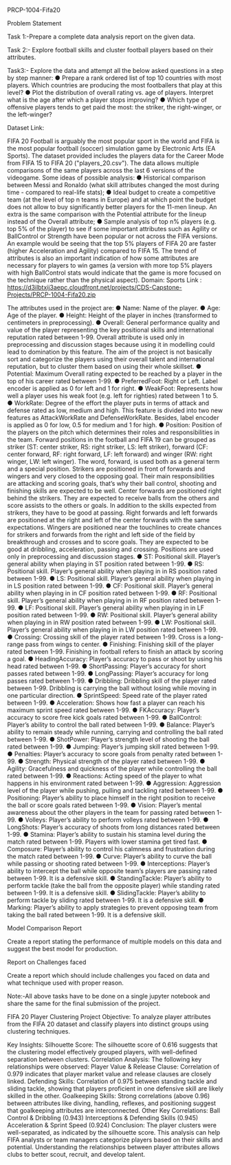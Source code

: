 
PRCP-1004-Fifa20

Problem Statement

Task 1:-Prepare a complete data analysis report on the given data.

Task 2:- Explore football skills and cluster football players based on their attributes.

Task3:- Explore the data and attempt all the below asked questions in a
step by step manner:
     ● Prepare a rank ordered list of top 10 countries with most players. Which countries are producing the most footballers that play at this level?
     ● Plot the distribution of overall rating vs. age of players. Interpret what is the age after which a player stops improving?
     ● Which type of offensive players tends to get paid the most: the striker, the right-winger, or the left-winger? 



Dataset Link:

 FIFA 20 Football is arguably the most popular sport in the world and FIFA is the most popular football (soccer) simulation game by Electronic Arts (EA Sports).
The dataset provided includes the players data for the Career Mode from FIFA 15 to FIFA 20 ("players_20.csv"). The data allows multiple comparisons of the same players across the last 6 versions of the videogame.
Some ideas of possible analysis:
●	Historical comparison between Messi and Ronaldo (what skill attributes changed the most during time - compared to real-life stats);
●	Ideal budget to create a competitive team (at the level of top n teams in Europe) and at which point the budget does not allow to buy significantly better players for the 11-men lineup. An extra is the same comparison with the Potential attribute for the lineup instead of the Overall attribute;
●	Sample analysis of top n% players (e.g. top 5% of the player) to see if some important attributes such as Agility or BallControl or Strength have been popular or not across the FIFA versions. An example would be seeing that the top 5% players of FIFA 20 are faster (higher Acceleration and Agility) compared to FIFA 15. The trend of attributes is also an important indication of how some attributes are necessary for players to win games (a version with more top 5% players with high BallControl stats would indicate that the game is more focused on the technique rather than the physical aspect).
Domain: Sports
Link : https://d3ilbtxij3aepc.cloudfront.net/projects/CDS-Capstone-Projects/PRCP-1004-Fifa20.zip


The attributes used in the project are:
●	Name: Name of the player. 
●	Age: Age of the player.
●	Height: Height of the player in inches (transformed to centimeters in preprocessing).
●	Overall: General performance quality and value of the player representing the key positional skills and international reputation rated between 1-99. Overall attribute is used only in preprocessing and discussion stages because using it in modelling could lead to domination by this feature. The aim of the project is not basically sort and categorize the players using their overall talent and international reputation, but to cluster them based on using their whole skillset.
●	Potential: Maximum Overall rating expected to be reached by a player in the top of his career rated between 1-99.
●	PreferredFoot: Right or Left. Label encoder is applied as 0 for left and 1 for right.
●	WeakFoot: Represents how well a player uses his weak foot (e.g. left for righties) rated between 1 to 5.
●	WorkRate: Degree of the effort the player puts in terms of attack and defense rated as low, medium and high. This feature is divided into two new features as AttackWorkRate and DefenseWorkRate. Besides, label encoder is applied as 0 for low, 0.5 for medium and 1 for high.
●	Position: Position of the players on the pitch which determines their roles and responsibilities in the team. Forward positions in the football and FIFA 19 can be grouped as striker (ST: center striker, RS: right striker, LS: left striker), forward (CF: center forward, RF: right forward, LF: left forward) and winger (RW: right winger, LW: left winger). The word, forward, is used both as a general term and a special position. Strikers are positioned in front of forwards and wingers and very closed to the opposing goal. Their main responsibilities are attacking and scoring goals, that’s why their ball control, shooting and finishing skills are expected to be well. Center forwards are positioned right behind the strikers. They are expected to receive balls from the others and score assists to the others or goals. In addition to the skills expected from strikers, they have to be good at passing. Right forwards and left forwards are positioned at the right and left of the center forwards with the same expectations. Wingers are positioned near the touchlines to create chances for strikers and forwards from the right and left side of the field by breakthrough and crosses and to score goals. They are expected to be good at dribbling, acceleration, passing and crossing. Positions are used only in preprocessing and discussion stages. 
●	ST: Positional skill. Player’s general ability when playing in ST position rated between 1-99.
●	RS: Positional skill. Player’s general ability when playing in in RS position rated between 1-99.
●	LS: Positional skill. Player’s general ability when playing in in LS position rated between 1-99.
●	CF: Positional skill. Player’s general ability when playing in in CF position rated between 1-99.
●	RF: Positional skill. Player’s general ability when playing in in RF position rated between 1-99.
●	LF: Positional skill. Player’s general ability when playing in in LF position rated between 1-99.
●	RW: Positional skill. Player’s general ability when playing in in RW position rated between 1-99.
●	LW: Positional skill. Player’s general ability when playing in in LW position rated between 1-99.
●	Crossing: Crossing skill of the player rated between 1-99. Cross is a long-range pass from wings to center.
●	Finishing: Finishing skill of the player rated between 1-99. Finishing in football refers to finish an attack by scoring a goal.
●	HeadingAccuracy: Player’s accuracy to pass or shoot by using his head rated between 1-99.
●	ShortPassing: Player’s accuracy for short passes rated between 1-99.
●	LongPassing: Player’s accuracy for long passes rated between 1-99.
●	Dribbling: Dribbling skill of the player rated between 1-99. Dribbling is carrying the ball without losing while moving in one particular direction.
●	SprintSpeed: Speed rate of the player rated between 1-99.
●	Acceleration: Shows how fast a player can reach his maximum sprint speed rated between 1-99.
●	FKAccuracy: Player’s accuracy to score free kick goals rated between 1-99.
●	BallControl: Player’s ability to control the ball rated between 1-99.
●	Balance: Player’s ability to remain steady while running, carrying and controlling the ball rated between 1-99.
●	ShotPower: Player’s strength level of shooting the ball rated between 1-99.
●	Jumping: Player’s jumping skill rated between 1-99.
●	Penalties: Player’s accuracy to score goals from penalty rated between 1-99.
●	Strength: Physical strength of the player rated between 1-99.
●	Agility: Gracefulness and quickness of the player while controlling the ball rated between 1-99.
●	Reactions: Acting speed of the player to what happens in his environment rated between 1-99.
●	Aggression: Aggression level of the player while pushing, pulling and tackling rated between 1-99.
●	Positioning: Player’s ability to place himself in the right position to receive the ball or score goals rated between 1-99.
●	Vision: Player’s mental awareness about the other players in the team for passing rated between 1-99.
●	Volleys: Player’s ability to perform volleys rated between 1-99.
●	LongShots: Player’s accuracy of shoots from long distances rated between 1-99.
●	Stamina: Player’s ability to sustain his stamina level during the match rated between 1-99. Players with lower stamina get tired fast.
●	Composure: Player’s ability to control his calmness and frustration during the match rated between 1-99.
●	Curve: Player’s ability to curve the ball while passing or shooting rated between 1-99.
●	Interceptions: Player’s ability to intercept the ball while opposite team’s players are passing rated between 1-99. It is a defensive skill.
●	StandingTackle: Player’s ability to perform tackle (take the ball from the opposite player) while standing rated between 1-99. It is a defensive skill.
●	SlidingTackle: Player’s ability to perform tackle by sliding rated between 1-99. It is a defensive skill.
●	Marking: Player’s ability to apply strategies to prevent opposing team from taking the ball rated between 1-99. It is a defensive skill.  


Model Comparison Report

Create a report stating the performance of multiple models on this data and suggest the best model for production.

Report on Challenges faced

Create a report which should include challenges you faced on data and what technique used with proper reason.


Note:-All above tasks have to be done on a single jupyter notebook and share the same for the final submission of the project.


FIFA 20 Player Clustering Project
Objective:
To analyze player attributes from the FIFA 20 dataset and classify players into distinct groups using clustering techniques.

Key Insights:
Silhouette Score: The silhouette score of 0.616 suggests that the clustering model effectively grouped players, with well-defined separation between clusters.
Correlation Analysis: The following key relationships were observed:
Player Value & Release Clause: Correlation of 0.979 indicates that player market value and release clauses are closely linked.
Defending Skills: Correlation of 0.975 between standing tackle and sliding tackle, showing that players proficient in one defensive skill are likely skilled in the other.
Goalkeeping Skills: Strong correlations (above 0.96) between attributes like diving, handling, reflexes, and positioning suggest that goalkeeping attributes are interconnected.
Other Key Correlations:
Ball Control & Dribbling (0.943)
Interceptions & Defending Skills (0.945)
Acceleration & Sprint Speed (0.924)
Conclusion:
The player clusters were well-separated, as indicated by the silhouette score. This analysis can help FIFA analysts or team managers categorize players based on their skills and potential. Understanding the relationships between player attributes allows clubs to better scout, recruit, and develop talent.


